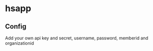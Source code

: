 # hsapp

## Config

Add your own api key and secret, username, password, memberid and organizationid
